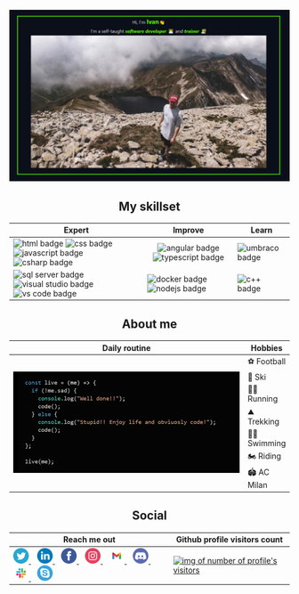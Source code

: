 ![ cover photo info](img/banner-new.jpg)

<h2 align="center">My skillset</h2>

<div align="center">
    <table align="center">
        <thead>
            <th><span align="middle">Expert</span></th>
            <th><span align="middle">Improve</span></th>
            <th><span align="middle">Learn</span></th>
        </thead>
        <tbody>
            <tr>
                <td>
                    <a>
                        <img  src="https://img.shields.io/badge/html%20-%23E34F26.svg?&style=for-the-badge&logo=html5&logoColor=black" alt="html badge" />
                    </a>
                    <a>
                        <img  src="https://img.shields.io/badge/css%20-%231572B6.svg?&style=for-the-badge&logo=css3&logoColor=black" alt="css badge" />
                    </a>
                    <a>
                        <img  src="https://img.shields.io/badge/JavaScript%20-%23F7DF1E.svg?&style=for-the-badge&logo=JavaScript&logoColor=black" alt="javascript badge" />
                    </a>
                    <a>
                        <img  src="https://img.shields.io/badge/C%20Sharp%20-%2323912.svg?&style=for-the-badge&logo=C%20Sharp&logoColor=black" alt="csharp badge" />
                    </a>
                </td>
                <td align="center">
                    <a>
                        <img  src="https://img.shields.io/badge/Angular%20-%23DD0031.svg?&style=for-the-badge&logo=Angular&logoColor=black" alt="angular badge" />
                    </a>
                    <a>
                        <img  src="https://img.shields.io/badge/TypeScript%20-%23007ACC.svg?&style=for-the-badge&logo=TypeScript&logoColor=black" alt="typescript badge" />
                    </a>
                </td>
                <td>
                    <a>
                        <img  src="https://img.shields.io/badge/Umbraco%20-%2300BEC1.svg?&style=for-the-badge&logo=Umbraco&logoColor=black" alt="umbraco badge" />
                    </a>
                </td>
            </tr>
            <tr>
                <td>
                    <a>
                        <img  src="https://img.shields.io/badge/SQL%20Server%20-%23CC2927.svg?&style=for-the-badge&logo=Microsoft%20SQL%20Server&logoColor=black" alt="sql server badge" />
                    </a>
                    <a>
                        <img  src="https://img.shields.io/badge/Visual%20Studio%20-%235C2D91.svg?&style=for-the-badge&logo=Visual%20Studio&logoColor=black" alt="visual studio badge" />
                    </a>
                    <a>
                        <img  src="https://img.shields.io/badge/VS%20Code%20-%23007ACC.svg?&style=for-the-badge&logo=Visual%20Studio%20Code&logoColor=black" alt="vs code badge" />
                    </a>
                </td>
                <td>
                    <a>
                        <img  src="https://img.shields.io/badge/Docker%20-%232496ED.svg?&style=for-the-badge&logo=Docker&logoColor=black" alt="docker badge" />
                    </a>
                    <a>
                        <img  src="https://img.shields.io/badge/Node.Js%20-%23339933.svg?&style=for-the-badge&logo=Node.Js&logoColor=black" alt="nodejs badge" />
                    </a>
                </td>
                <td>
                    <a>
                        <img  src="https://img.shields.io/badge/C++%20-%2300599C.svg?&style=for-the-badge&logo=c%2b%2b&logoColor=black" alt="c++ badge" />
                    </a>
                </td>
            </tr>
        </tbody>
    </table>
</div>

<h2 align="center">About me</h2>
<table align="center">
    <thead>
        <th><span align="middle">Daily routine</span></th>
        <th><span align="middle">Hobbies</span></th>
    </thead>
    <tbody>
        <tr>
            <td rowspan="7" width="600px"><img src="./img/code-routine.png"/></td>
            <td>⚽ Football</td>
        </tr>     
        <tr>
            <td>🎿 Ski</td>
        </tr>     
        <tr>
            <td>🏃‍♂️ Running</td>
        </tr>     
        <tr>
            <td>⛰️ Trekking</td>
        </tr>        
        <tr>
            <td>🏊‍♂️ Swimming</td>
        </tr>        
        <tr>
            <td>🏍️ Riding</td>
        </tr>        
        <tr>
            <td>🏟️ AC Milan</td>
        </tr>        
    </tbody>
</table>

<div align="center">

<h2 align="center">Social</h2>
    <table align="center">
        <thead>
            <th>Reach me out</th>
            <th>Github profile visitors count</th>
        </thead>
        <tbody>
            <tr>
                <td>
                <a href="https://twitter.com/PesentiIvan">
                    <img width="28px" src="./img/icons/twitter.svg" alt="twitter icon"/>
                </a>&nbsp;&nbsp;
                <a href="https://www.linkedin.com/in/ivan-pesenti-735232119/">
                    <img width="28px" src="./img/icons/linkedin.svg" alt="linkedin icon"/>
                </a>&nbsp;&nbsp;
                <a href="https://www.facebook.com/ivan.pesenti.52/">
                    <img width="28px" src="./img/icons/facebook.svg" alt="facebook icon"/>
                </a>&nbsp;&nbsp;
                <a href="https://www.instagram.com/ivan_pesenti/?hl=it">
                    <img width="28px"  src="./img/icons/instagram.svg" alt="instagram icon"/>
                </a>&nbsp;&nbsp;
                <a href="mailto:ivan.pesenti.dev@gmail.com?subject=Mail%20from%20GitHub">
                    <img width="28px"  src="./img/icons/gmail.svg" alt="gmail icon"/>
                </a>&nbsp;&nbsp;
                <a href="https://discordapp.com/users/750370897105518644">
                    <img width="28px"  src="./img/icons/discord.svg" alt="discord icon"/>
                </a>&nbsp;&nbsp;
                <a href="https://join.slack.com/t/newworkspace-pyr4305/shared_invite/zt-kjt2z3w1-jU1zs4Cn41wCKQoBFKO~SA">
                    <img width="28px"  src="./img/icons/slack.svg" alt="slack icon"/>
                </a>&nbsp;&nbsp;
                <a href="https://join.skype.com/invite/mhebFNY9SEsu">
                    <img width="28px"  src="./img/icons/skype.svg" alt="skype icon"/>
                </a>
                </td>
                <td>
                    <a href="https://profile-counter.glitch.me/ivan-pesenti/count.svg">
                        <img src="https://profile-counter.glitch.me/ivan-pesenti/count.svg" alt="img of number of profile's visitors"/>
                    </a>
                </td>
            </tr>        
        </tbody>
    </table>
</div>

<!--
**ivan-pesenti/ivan-pesenti** is a ✨ _special_ ✨ repository because its `README.md` (this file) appears on your GitHub profile.

Here are some ideas to get you started:

- 🔭 I’m currently working on ...
- 🌱 I’m currently learning ...
- 👯 I’m looking to collaborate on ...
- 🤔 I’m looking for help with ...
- 💬 Ask me about ...
- 📫 How to reach me: ...
- 😄 Pronouns: ...
- ⚡ Fun fact: ...
-->
